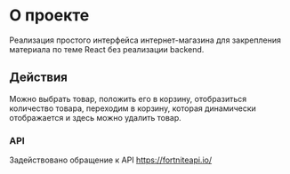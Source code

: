 # О проекте

Реализация простого интерфейса интернет-магазина для закрепления материала по теме React без реализации backend.

## Действия

Можно выбрать товар, положить его в корзину, отобразиться количество товара, переходим в корзину, которая динамически отображается и здесь можно удалить товар.

### API

Задействовано обращение к API https://fortniteapi.io/
